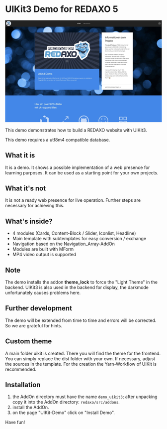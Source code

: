 # UIKit3 Demo for REDAXO 5

![Screenshot](https://github.com/FriendsOfREDAXO/demo_uikit3/blob/assets/screen.jpg?raw=true)

This demo demonstrates how to build a REDAXO website with UIKit3. 

This demo requires a utf8m4 compatible database. 

## What it is

It is a demo. It shows a possible implementation of a web presence for learning purposes. It can be used as a starting point for your own projects. 

## What it's not

It is not a ready web presence for live operation. Further steps are necessary for achieving this.  

## What's inside? 

- 4 modules (Cards, Content-Block / Slider, Iconlist, Headline) 
- Main template with subtemplates for easy conversion / exchange
- Navigation based on the Navigation_Array-AddOn
- Modules are built with MForm
- MP4 video output is supported

## Note

The demo installs the addon **theme_lock** to force the "Light Theme" in the backend. UIKit3 is also used in the backend for display, the darkmode unfortunately causes problems here.  

## Further development

The demo will be extended from time to time and errors will be corrected. So we are grateful for hints.

## Custom theme

A main folder uikit is created. There you will find the theme for the frontend. 
You can simply replace the dist folder with your own. 
If necessary, adjust the sources in the template. 
For the creation the Yarn-Workflow of UIKit is recommended. 

## Installation

1. the AddOn directory must have the name `demo_uikit3`; after unpacking copy it into the AddOn directory: `redaxo/src/addons`.
2. install the AddOn.
3. on the page "UIKit-Demo" click on "Install Demo".

Have fun!
